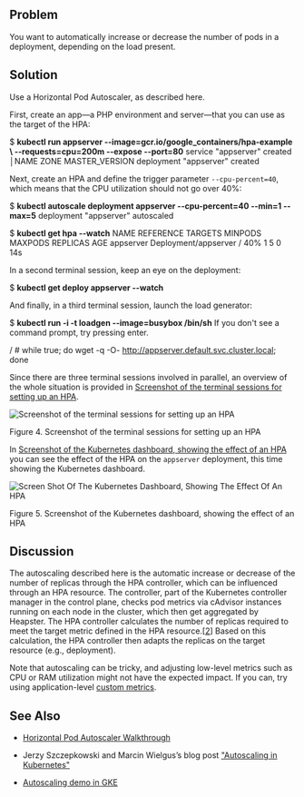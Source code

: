 ## Problem

You want to automatically increase or decrease the number of pods in a deployment, depending on the load present.

## Solution

Use a Horizontal Pod Autoscaler, as described here.

First, create an app—a PHP environment and server—that you can use as the target of the HPA:

$ **kubectl run appserver --image=gcr.io/google\_containers/hpa-example \\
                        --requests=cpu=200m --expose --port=80**
service "appserver" created
  │NAME   ZONE            MASTER\_VERSION
deployment "appserver" created

Next, create an HPA and define the trigger parameter `--cpu-percent=40`, which means that the CPU utilization should not go over 40%:

$ **kubectl autoscale deployment appserver --cpu-percent=40 --min=1 --max=5**
deployment "appserver" autoscaled

$ **kubectl get hpa --watch**
NAME       REFERENCE             TARGETS          MINPODS  MAXPODS  REPLICAS  AGE
appserver  Deployment/appserver  <unknown> / 40%  1        5        0         14s

In a second terminal session, keep an eye on the deployment:

$ **kubectl get deploy appserver --watch**

And finally, in a third terminal session, launch the load generator:

$ **kubectl run -i -t loadgen --image=busybox /bin/sh**
If you don't see a command prompt, try pressing enter.

/ # while true; do wget -q -O- http://appserver.default.svc.cluster.local; done

Since there are three terminal sessions involved in parallel, an overview of the whole situation is provided in [Screenshot of the terminal sessions for setting up an HPA](#horizontal-pod-autoscaler-terminal).

![Screenshot of the terminal sessions for setting up an HPA](images/k8sc_0904.png)

Figure 4. Screenshot of the terminal sessions for setting up an HPA

In [Screenshot of the Kubernetes dashboard, showing the effect of an HPA](#horizontal-pod-autoscaler-dashboard) you can see the effect of the HPA on the `appserver` deployment, this time showing the Kubernetes dashboard.

![Screen Shot Of The Kubernetes Dashboard, Showing The Effect Of An HPA](images/k8sc_0905.png)

Figure 5. Screenshot of the Kubernetes dashboard, showing the effect of an HPA

## Discussion

The autoscaling described here is the automatic increase or decrease of the number of replicas through the HPA controller, which can be influenced through an HPA resource. The controller, part of the Kubernetes controller manager in the control plane, checks pod metrics via cAdvisor instances running on each node in the cluster, which then get aggregated by Heapster. The HPA controller calculates the number of replicas required to meet the target metric defined in the HPA resource.\[[2](#_footnotedef_2 "View footnote.")\] Based on this calculation, the HPA controller then adapts the replicas on the target resource (e.g., deployment).

Note that autoscaling can be tricky, and adjusting low-level metrics such as CPU or RAM utilization might not have the expected impact. If you can, try using application-level [custom metrics](https://blog.openshift.com/kubernetes-1-8-now-custom-metrics/).

## See Also

*   [Horizontal Pod Autoscaler Walkthrough](https://kubernetes.io/docs/tasks/run-application/horizontal-pod-autoscale-walkthrough/)
    
*   Jerzy Szczepkowski and Marcin Wielgus’s blog post ["Autoscaling in Kubernetes"](http://blog.kubernetes.io/2016/07/autoscaling-in-kubernetes.html)
    
*   [Autoscaling demo in GKE](https://github.com/mhausenblas/k8s-autoscale)